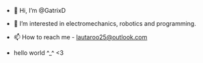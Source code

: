 - 👋 Hi, I’m @GatrixD
- 👀 I’m interested in electromechanics, robotics and programming.
- 📫 How to reach me - lautaroo25@outlook.com

- hello world ^_^                   <3

